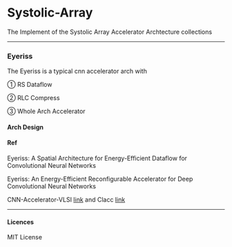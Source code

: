# Systolic-Array
The Implement of the Systolic Array Accelerator Archtecture collections

---

### Eyeriss
The Eyeriss is a typical cnn accelerator arch with

① RS Dataflow

② RLC Compress

③ Whole Arch Accelerator


#### Arch Design



#### Ref
Eyeriss: A Spatial Architecture for Energy-Efficient Dataflow for Convolutional Neural Networks

Eyeriss: An Energy-Efficient Reconfigurable Accelerator for Deep Convolutional Neural Networks

CNN-Accelerator-VLSI [link](https://github.com/lirui-shanghaitech/CNN-Accelerator-VLSI) and Clacc [link](https://github.com/taoyilee/clacc)




---
#### Licences
MIT License

